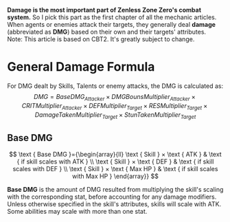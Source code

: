 **Damage is the most important part of Zenless Zone Zero's combat system.** So I pick this part as the first chapter of all the mechanic articles.<br>
When agents or enemies attack their targets, they generally deal **damage** (abbreviated as **DMG**) based on their own and their targets' attributes.<br>
Note: This article is based on CBT2. It's greatly subject to change.<br>
# General Damage Formula
For DMG dealt by Skills, Talents or enemy attacks, the DMG is calculated as:<br>
$$DMG = Base DMG_{Attacker} × DMG Bouns Multiplier_{Attacker} × CRIT Multiplier_{Attacker} × DEF Multiplier_{Target} ×  RES Multiplier_{Target} × Damage Taken Multiplier_{Target} × Stun Taken Multiplier_{Target}$$
## Base DMG
$$
\text { Base DMG }={\begin{array}{ll}
\text { Skill } × \text { ATK } & \text { if skill scales with ATK } \\
\text { Skill } × \text { DEF } & \text { if skill scales with DEF } \\
\text { Skill } × \text { Max HP } & \text { if skill scales with Max HP } 
\end{array}}
$$

**Base DMG** is the amount of DMG resulted from multiplying the skill's scaling with the corresponding stat, before accounting for any damage modifiers.<br>
Unless otherwise specified in the skill's attributes, skills will scale with ATK. Some abilities may scale with more than one stat.<br>